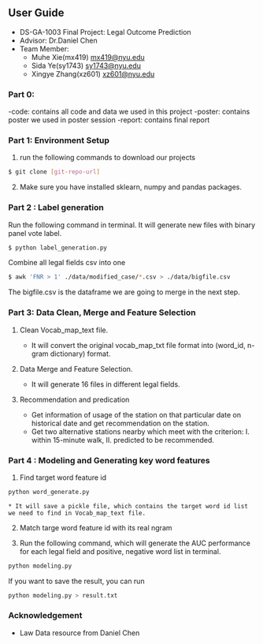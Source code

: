 ## User Guide
- DS-GA-1003  Final Project: Legal Outcome Prediction
- Advisor: Dr.Daniel Chen
- Team Member:
  - Muhe Xie(mx419) mx419@nyu.edu
  - Sida Ye(sy1743) sy1743@nyu.edu
  - Xingye Zhang(xz601) xz601@nyu.edu

### Part 0: 
-code: contains all code and data we used in this project
-poster: contains poster we used in poster session
-report: contains final report

### Part 1: Environment Setup
1. run the following commands to download our projects
``` sh
$ git clone [git-repo-url]
```
2. Make sure you have installed sklearn, numpy and pandas packages.

### Part 2 : Label generation

Run the following command in terminal. It will generate new files with binary panel vote label.
``` sh
$ python label_generation.py
```
Combine all legal fields csv into one
``` sh
$ awk 'FNR > 1' ./data/modified_case/*.csv > ./data/bigfile.csv
```
The bigfile.csv is the dataframe we are going to merge in the next step.

### Part 3: Data Clean, Merge and Feature Selection

1. Clean Vocab_map_text file.
    * It will convert the original vocab_map_txt file format into (word_id, n-gram dictionary) format.

2. Data Merge and Feature Selection. 
    * It will generate 16 files in different legal fields. 

3. Recommendation and predication
    * Get information of usage of the station on that particular date on historical date and get recommendation on the station.
    * Get two alternative stations nearby which meet with the criterion: I. within 15-minute walk, II. predicted to be recommended.

### Part 4 : Modeling and Generating key word features

1. Find target word feature id
``` sh
python word_generate.py
```
    * It will save a pickle file, which contains the target word id list we need to find in Vocab_map_text file.

2. Match targe word feature id with its real ngram

3. Run the following command, which will generate the AUC performance for each legal field and positive, negative word list in terminal.
``` sh
python modeling.py
```
If you want to save the result, you can run
``` sh
python modeling.py > result.txt
```

### Acknowledgement
- Law Data resource from Daniel Chen

